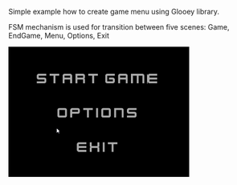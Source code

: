 Simple example how to create game menu using Glooey library.

FSM mechanism is used for transition between five scenes:
Game, EndGame, Menu, Options, Exit

![gif](run.gif)

